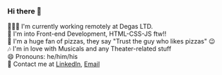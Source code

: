### Hi there 👋

👨🏻‍💻 I'm currently working remotely at Degas LTD.
<br />
🔭 I'm into Front-end Development, HTML-CSS-JS ftw!!
<br />
🍕 I'm a huge fan of pizzas, they say "Trust the guy who likes pizzas" 😉
<br />
🎶 I'm in love with Musicals and any Theater-related stuff
<br />
😄 Pronouns: he/him/his
<br />
🔗 Contact me at [LinkedIn](https://www.linkedin.com/in/khoango125/), [Email](mailto:ngohakhoa@gmail.com)

<!--
**themarcus125/themarcus125** is a ✨ _special_ ✨ repository because its `README.md` (this file) appears on your GitHub profile.

Here are some ideas to get you started:

- 🔭 I’m currently working on ...
- 🌱 I’m currently learning ...
- 👯 I’m looking to collaborate on ...
- 🤔 I’m looking for help with ...
- 💬 Ask me about ...
- 📫 How to reach me: ...
- 😄 Pronouns: ...
- ⚡ Fun fact: ...
-->
